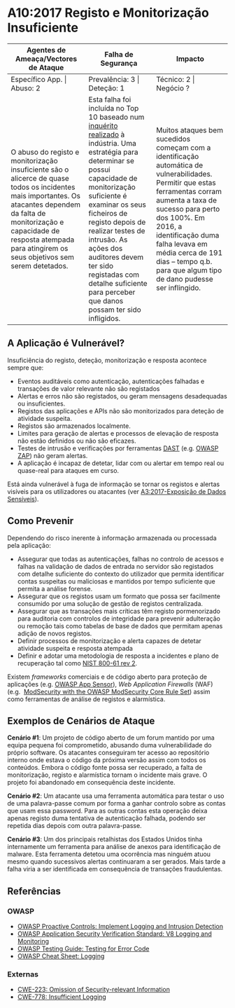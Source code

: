 # A10:2017 Registo e Monitorização Insuficiente

| Agentes de Ameaça/Vectores de Ataque | Falha de Segurança | Impacto |
| -- | -- | -- |
| Específico App. \| Abuso: 2 | Prevalência: 3 \| Deteção: 1 | Técnico: 2 \| Negócio ? |
| O abuso do registo e monitorização insuficiente são o alicerce de quase todos os incidentes mais importantes. Os atacantes dependem da falta de monitorização e capacidade de resposta atempada para atingirem os seus objetivos sem serem detetados. | Esta falha foi incluída no Top 10 baseado num [inquérito realizado][0xaa1] à indústria. Uma estratégia para determinar se possui capacidade de monitorização suficiente é examinar os seus ficheiros de registo depois de realizar testes de intrusão. As ações dos auditores devem ter sido registadas com detalhe suficiente para perceber que danos possam ter sido infligidos. | Muitos ataques bem sucedidos começam com a identificação automática de vulnerabilidades. Permitir que estas ferramentas corram aumenta a taxa de sucesso para perto dos 100%. Em 2016, a identificação duma falha levava em média cerca de 191 dias – tempo q.b. para que algum tipo de dano pudesse ser inflingido. |

## A Aplicação é Vulnerável?

Insuficiência do registo, deteção, monitorização e resposta acontece sempre que:

* Eventos auditáveis como autenticação, autenticações falhadas e transações de
  valor relevante não são registados
* Alertas e erros não são registados, ou geram mensagens desadequadas ou
  insuficientes.
* Registos das aplicações e APIs não são monitorizados para deteção de atividade
  suspeita.
* Registos são armazenados localmente.
* Limites para geração de alertas e processos de elevação de resposta não estão
  definidos ou não são eficazes.
* Testes de intrusão e verificações por ferramentas [DAST][0xaa2] (e.g. [OWASP
  ZAP][0xaa3]) não geram alertas.
* A aplicação é incapaz de detetar, lidar com ou alertar em tempo real ou
  quase-real para ataques em curso.

Está ainda vulnerável à fuga de informação se tornar os registos e alertas
visíveis para os utilizadores ou atacantes (ver [A3:2017-Exposição de Dados
Sensíveis][0xaa4]).

## Como Prevenir

Dependendo do risco inerente à informação armazenada ou processada pela
aplicação:

* Assegurar que todas as autenticações, falhas no controlo de acessos e falhas
  na validação de dados de entrada no servidor são registados com detalhe
  suficiente do contexto do utilizador que permita identificar contas suspeitas
  ou maliciosas e mantidos por tempo suficiente que permita a análise forense.
* Assegurar que os registos usam um formato que possa ser facilmente consumido
  por uma solução de gestão de registos centralizada.
* Assegurar que as transações mais críticas têm registo pormenorizado para
  auditoria com controlos de integridade para prevenir adulteração ou remoção
  tais como tabelas de base de dados que permitam apenas adição de novos
  registos.
* Definir processos de monitorização e alerta capazes de detetar atividade
  suspeita e resposta atempada
* Definir e adotar uma metodologia de resposta a incidentes e plano de
  recuperação tal como [NIST 800-61 rev 2][0xaa5].

Existem _frameworks_ comerciais e de código aberto para proteção de aplicações
(e.g. [OWASP App Sensor][0xaa6]), _Web Application Firewalls_ (WAF) (e.g. 
[ModSecurity with the OWASP ModSecurity Core Rule Set][0xaa7]) assim como
ferramentas de análise de registos e alarmística.

## Exemplos de Cenários de Ataque

**Cenário #1**: Um projeto de código aberto de um forum mantido por uma equipa
pequena foi comprometido, abusando duma vulnerabilidade do próprio software. Os
atacantes conseguiram ter acesso ao repositório interno onde estava o código da
próxima versão assim com todos os conteúdos. Embora o código fonte possa ser
recuperado, a falta de monitorização, registo e alarmística tornam o incidente
mais grave. O projeto foi abandonado em consequência deste incidente.

**Cenário #2**: Um atacante usa uma ferramenta automática para testar o uso de
uma palavra-passe comum por forma a ganhar controlo sobre as contas que usam
essa password. Para as outras contas esta operação deixa apenas registo duma
tentativa de autenticação falhada, podendo ser repetida dias depois com outra
palavra-passe.

**Cenário #3**: Um dos principais retalhistas dos Estados Unidos tinha
internamente um ferramenta para análise de anexos para identificação de malware.
Esta ferramenta detetou uma ocorrência mas ninguém atuou mesmo quando sucessivos
alertas continuaram a ser gerados. Mais tarde a falha viria a ser identificada
em consequência de transações fraudulentas.

## Referências

### OWASP

* [OWASP Proactive Controls: Implement Logging and Intrusion Detection][0xaa8]
* [OWASP Application Security Verification Standard: V8 Logging and Monitoring][0xaa9]
* [OWASP Testing Guide: Testing for Error Code][0xaa10]
* [OWASP Cheat Sheet: Logging][0xaa11]

### Externas

* [CWE-223: Omission of Security-relevant Information][0xaa12]
* [CWE-778: Insufficient Logging][0xaa13]

[0xaa1]: https://owasp.blogspot.com/2017/08/owasp-top-10-2017-project-update.html
[0xaa2]: https://wiki.owasp.org/index.php/Category:Vulnerability_Scanning_Tools
[0xaa3]: https://wiki.owasp.org/index.php/OWASP_Zed_Attack_Proxy_Project
[0xaa4]: ./0xa3-sensitive-data-disclosure.md
[0xaa5]: https://csrc.nist.gov/publications/detail/sp/800-61/rev-2/final
[0xaa6]: https://wiki.owasp.org/index.php/OWASP_AppSensor_Project
[0xaa7]: https://wiki.owasp.org/index.php/Category:OWASP_ModSecurity_Core_Rule_Set_Project
[0xaa8]: https://wiki.owasp.org/index.php/OWASP_Proactive_Controls#8:_Implement_Logging_and_Intrusion_Detection
[0xaa9]: https://wiki.owasp.org/index.php/Category:OWASP_Application_Security_Verification_Standard_Project#tab=Home
[0xaa10]: https://wiki.owasp.org/index.php/Category:OWASP_Application_Security_Verification_Standard_Project#tab=Home
[0xaa11]: https://wiki.owasp.org/index.php/Logging_Cheat_Sheet
[0xaa12]: https://cwe.mitre.org/data/definitions/223.html
[0xaa13]: https://cwe.mitre.org/data/definitions/778.html

